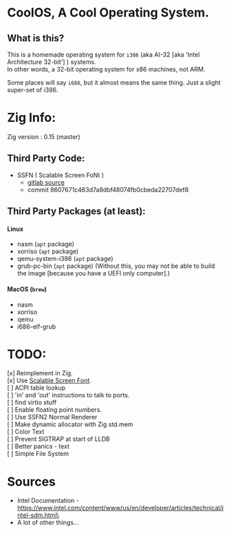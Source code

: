 # CoolOS, A Cool Operating System.
## What is this?
This is a homemade operating system for `i386` (aka AI-32 [aka 'Intel Architecture 32-bit'] ) systems.\
In other words, a 32-bit operating system for x86 machines, not ARM.

Some places will say `i686`, but it almost means the same thing. Just a slight super-set of i386.

# Zig Info:
Zig version : 0.15 (master)

## Third Party Code:
- SSFN ( Scalable Screen FoNt )
    - [gitlab source](https://gitlab.com/bztsrc/scalable-font2)
    - commit 8607671c463d7a8dbf48074fb0cbeda22707def8

## Third Party Packages (at least):
#### Linux
- nasm (`apt` package)
- xorriso (`apt` package)
- qemu-system-i386 (`apt` package)
- grub-pc-bin (`apt` package) (Without this, you may not be able to build the image [because you have a UEFI only computer].)
#### MacOS (`brew`)
- nasm
- xorriso
- qemu
- i686-elf-grub

# TODO:
[x] Reimplement in Zig.\
[x] Use [Scalable Screen Font](https://wiki.osdev.org/Scalable_Screen_Font).\
[ ] ACPI table lookup\
[ ] 'in' and 'out' instructions to talk to ports.\
[ ] find virtio stuff\
[ ] Enable floating point numbers.\
[ ] Use SSFN2 Normal Renderer\
    [ ] Make dynamic allocator with Zig std.mem\
[ ] Color Text\
[ ] Prevent SIGTRAP at start of LLDB\
[ ] Better panics - text\
[ ] Simple File System


# Sources
- Intel Documentation - https://www.intel.com/content/www/us/en/developer/articles/technical/intel-sdm.html\
- A lot of other things...

